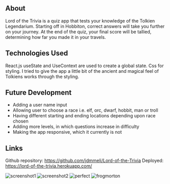 ## About

Lord of the Trivia is a quiz app that tests your knowledge of the Tolkien Legendarium. Starting off in Hobbiton, correct answers will take you further on your journey. At the end of the quiz, your final score will be tallied, determining how far you made it in your travels.

## Technologies Used

React.js
useState and UseContext are used to create a global state.
Css for styling. I tried to give the app a little bit of the ancient and magical feel of Tolkiens works through the styling.

## Future Development

- Adding a user name input
- Allowing user to choose a race i.e. elf, orc, dwarf, hobbit, man or troll
- Having different starting and ending locations depending upon race chosen
- Adding more levels, in which questions increase in difficulty
- Making the app responsive, which it currently is not

## Links

Github repository: https://github.com/jdmmeli/Lord-of-the-Trivia
Deployed: https://lord-of-the-trivia.herokuapp.com/

![screenshot1](https://user-images.githubusercontent.com/59904538/111398722-62774000-869a-11eb-9cd0-21e50ca871a9.PNG)
![screenshot2](https://user-images.githubusercontent.com/59904538/111398750-6e630200-869a-11eb-9e5f-65606760ae9b.PNG)
![perfect](https://user-images.githubusercontent.com/59904538/112076249-6dc1e400-8b50-11eb-93bf-c6476d2858e0.PNG)
![frogmorton](https://user-images.githubusercontent.com/59904538/112076261-74505b80-8b50-11eb-88ee-f8d71c1167d9.PNG)